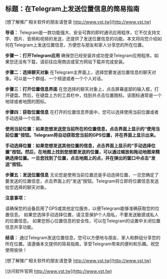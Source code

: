 ## **标题：在Telegram上发送位置信息的简易指南**

[想了解推广相关软件的朋友请登录 http://www.vst.tw](http://www.vst.tw)

**导语：**
Telegram是一款功能强大、安全可靠的即时通讯应用程序，它不仅支持文字、图片、音频和视频的发送，还提供了发送位置信息的功能。本文将向您介绍如何在Telegram上发送位置信息，方便您与朋友和家人分享您的所在位置。

**步骤一：打开Telegram应用**
确保您已经安装并成功登录Telegram应用程序。如果您还没有下载，请前往应用商店或官方网站下载并完成安装。

**步骤二：选择聊天对象**
在Telegram主界面上，选择您要发送位置信息的聊天对象。可以是一个群组、一个频道或者一个个人对话。

**步骤三：打开位置信息界面**
在您选择的聊天对象上，点击屏幕底部的输入框，打开键盘。然后，在键盘上方的工具栏中，找到并点击位置图标。该图标通常是一个地球或者地图的图标。

**步骤四：获取位置信息**
在打开的位置信息界面中，您可以选择使用当前位置或者手动选择一个位置。

**使用当前位置：如果您想发送您当前所在的位置信息，点击界面上显示的“使用当前位置”按钮。Telegram将自动获取您当前的GPS位置，并在界面上显示出来。**

**手动选择位置：如果您想发送其他位置的信息，点击界面上显示的“手动选择位置”按钮。然后，在地图上找到您想要发送的位置，可以通过缩放和拖动地图来精确选择位置。一旦您找到了位置，点击地图上的点，并在弹出的窗口中点击“发送”按钮。**

**步骤五：发送位置信息**
无论您是使用当前位置还是手动选择位置，一旦您确定了要发送的位置信息，点击界面上的“发送”按钮。Telegram将立即将位置信息发送给您选择的聊天对象。

**注意事项：**

请确保您的设备启用了GPS或其他定位服务，以便Telegram能够准确获取您的位置信息。
如果您选择手动选择位置，请注意保护个人隐私，不要发送敏感或私人的位置信息。
如果您担心位置信息的安全性，可以在Telegram的设置中关闭位置信息共享功能。

**结语：**
通过Telegram发送位置信息，您可以方便地与朋友、家人和群组分享您的所在位置。请遵循本文提供的简易指南，享受Telegram带来的便利和乐趣。祝您使用愉快！

[想了解推广相关软件的朋友请登录 http://www.vst.tw](http://www.vst.tw)


[访问软件官网 http://www.vst.tw](http://www.vst.tw)
